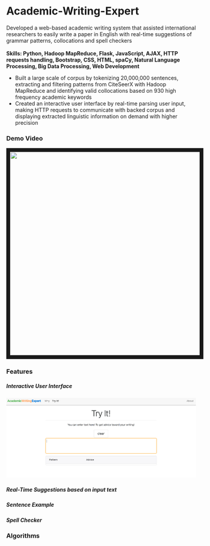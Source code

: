 # Academic-Writing-Expert

Developed a web-based academic writing system that assisted international researchers to easily write a paper in English with real-time suggestions of grammar patterns, collocations and spell checkers<br><br>
**Skills: Python, Hadoop MapReduce, Flask, JavaScript, AJAX, HTTP requests handling, Bootstrap, CSS, HTML, spaCy, Natural Language Processing, Big Data Processing, Web Development**<br>
- Built a large scale of corpus by tokenizing 20,000,000 sentences, extracting and filtering patterns from CiteSeerX with Hadoop MapReduce and identifying valid collocations based on 930 high frequency academic keywords<br>
- Created an interactive user interface by real-time parsing user input, making HTTP requests to communicate with backed corpus and displaying extracted linguistic information on demand with higher precision<br>

### Demo Video
<a href="https://www.youtube.com/watch?v=62C2kA_UyeA&feature=youtu.be" target="_blank"><img src="./imgs/cover.png"  width="720" height="540" border="10"/></a>
<br>

### Features
##### Interactive User Interface
<img src="./imgs/interface.png" width="700px" />
<br>

##### Real-Time Suggestions based on input text
##### Sentence Example
##### Spell Checker

### Algorithms



